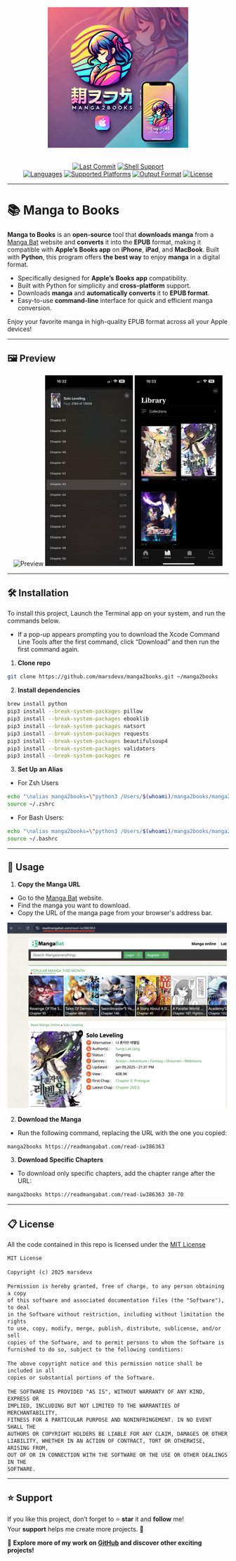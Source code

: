 <div align="center">
  <img src="imgs/logo.jpg" width="320px" alt="Manga to Books">
</div>

<br>

<div align="center">

  [![Last Commit](https://custom-icon-badges.demolab.com/github/last-commit/marsdevx/manga2books?logoColor=white&labelColor=2C2C2C&label=Last%20Commit&color=8A2BE2&logo=mark-github)](https://github.com/marsdevx/manga2books/commits/main "Last Commit")
  [![Shell Support](https://custom-icon-badges.demolab.com/static/v1?logoColor=white&labelColor=2C2C2C&label=Shell&message=Zsh%20%7C%20Bash&color=D32F2F&logo=gnu-bash)](https://github.com/marsdevx/manga2books "Shell Support")
  <br>
  [![Languages](https://custom-icon-badges.demolab.com/static/v1?logoColor=white&labelColor=2C2C2C&label=Languages&message=Python%203.13&color=748ADB&logo=file-code)](https://github.com/marsdevx/manga2books "Languages")
  [![Supported Platforms](https://custom-icon-badges.demolab.com/static/v1?logoColor=white&labelColor=2C2C2C&label=Platform&message=iPhone%20%7C%20iPad%20%7C%20MacBook&color=F47F42&logo=apple)](https://github.com/marsdevx/manga2books "Supported Platforms")
  [![Output Format](https://custom-icon-badges.demolab.com/static/v1?logoColor=white&labelColor=2C2C2C&label=Output%20Format&message=EPUB&color=009688&logo=book)](https://github.com/marsdevx/manga2books "Output Format")
  [![License](https://custom-icon-badges.demolab.com/static/v1?logoColor=white&labelColor=2C2C2C&label=License&message=MIT&color=00C853&logo=law)](https://github.com/marsdevx/manga2books/blob/main/LICENSE "License")

</div>

---

# 📚 Manga to Books

**Manga to Books** is an **open-source** tool that **downloads manga** from a [Manga Bat](https://www.mangabats.com/) website and **converts** it into the **EPUB** format, making it compatible with **Apple’s Books app** on **iPhone**, **iPad**, and **MacBook**. Built with **Python**, this program offers **the best way** to enjoy **manga** in a digital format.

* Specifically designed for **Apple’s** **Books** **app** compatibility.
* Built with Python for simplicity and **cross-platform** support.
* Downloads **manga** and **automatically converts** it to **EPUB format**.
* Easy-to-use **command-line** interface for quick and efficient manga conversion.

Enjoy your favorite manga in high-quality EPUB format across all your Apple devices!

---

## 🖼️ Preview

<p align="center">
  <img src="imgs/preview1.PNG" alt="Preview" width="200">
  <img src="imgs/preview2.PNG" alt="Preview" width="200">
  <img src="imgs/preview3.PNG" alt="Preview" width="200">
</p>

---

## 🛠️ Installation

To install this project, Launch the Terminal app on your system, and run the commands below. <br>
  - If a pop-up appears prompting you to download the Xcode Command Line Tools after the first command, click “Download” and then run the first command again.

1. **Clone repo**
```bash
git clone https://github.com/marsdevx/manga2books.git ~/manga2books
```

2. **Install dependencies**
```bash
brew install python
pip3 install --break-system-packages pillow
pip3 install --break-system-packages ebooklib
pip3 install --break-system-packages natsort
pip3 install --break-system-packages requests
pip3 install --break-system-packages beautifulsoup4
pip3 install --break-system-packages validators
pip3 install --break-system-packages re
```

3. **Set Up an Alias**

- For Zsh Users
```bash
echo "\nalias manga2books=\"python3 /Users/$(whoami)/manga2books/manga2books.py\"" >> ~/.zshrc
source ~/.zshrc
```

- For Bash Users:
```bash
echo "\nalias manga2books=\"python3 /Users/$(whoami)/manga2books/manga2books.py\"" >> ~/.bashrc
source ~/.bashrc
```

---

## 🚀 Usage

1. **Copy the Manga URL**

- Go to the [Manga Bat](https://www.mangabats.com/) website.
- Find the manga you want to download.
- Copy the URL of the manga page from your browser's address bar.

<img src="imgs/solo-leveling.jpeg" width="500px" alt="Solo Leveling">

<br>

2. **Download the Manga**
* Run the following command, replacing the URL with the one you copied:

```bash
manga2books https://readmangabat.com/read-iw386363
```

3. **Download Specific Chapters**
* To download only specific chapters, add the chapter range after the URL:

```bash
manga2books https://readmangabat.com/read-iw386363 30-70
```

---

## 📋 License

All the code contained in this repo is licensed under the [MIT License](LICENSE)

```
MIT License

Copyright (c) 2025 marsdevx

Permission is hereby granted, free of charge, to any person obtaining a copy
of this software and associated documentation files (the "Software"), to deal
in the Software without restriction, including without limitation the rights
to use, copy, modify, merge, publish, distribute, sublicense, and/or sell
copies of the Software, and to permit persons to whom the Software is
furnished to do so, subject to the following conditions:

The above copyright notice and this permission notice shall be included in all
copies or substantial portions of the Software.

THE SOFTWARE IS PROVIDED "AS IS", WITHOUT WARRANTY OF ANY KIND, EXPRESS OR
IMPLIED, INCLUDING BUT NOT LIMITED TO THE WARRANTIES OF MERCHANTABILITY,
FITNESS FOR A PARTICULAR PURPOSE AND NONINFRINGEMENT. IN NO EVENT SHALL THE
AUTHORS OR COPYRIGHT HOLDERS BE LIABLE FOR ANY CLAIM, DAMAGES OR OTHER
LIABILITY, WHETHER IN AN ACTION OF CONTRACT, TORT OR OTHERWISE, ARISING FROM,
OUT OF OR IN CONNECTION WITH THE SOFTWARE OR THE USE OR OTHER DEALINGS IN THE
SOFTWARE.
```
---

## ⭐ Support

If you like this project, don’t forget to ⭐ **star** it and **follow** me!  
Your **support** helps me create more projects. 🚀  

🔗 **Explore more of my work on [GitHub](https://github.com/marsdevx?tab=repositories) and discover other exciting projects!**